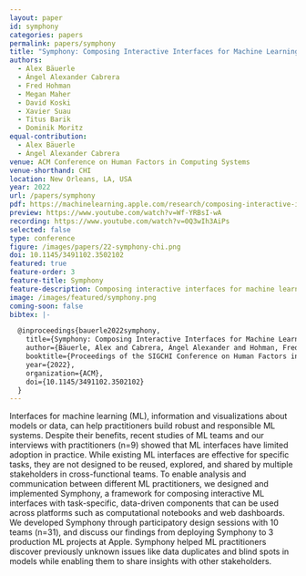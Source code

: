 ```yaml
---
layout: paper
id: symphony
categories: papers
permalink: papers/symphony
title: "Symphony: Composing Interactive Interfaces for Machine Learning"
authors: 
  - Alex Bäuerle
  - Ángel Alexander Cabrera
  - Fred Hohman
  - Megan Maher
  - David Koski
  - Xavier Suau
  - Titus Barik
  - Dominik Moritz
equal-contribution:
  - Alex Bäuerle
  - Ángel Alexander Cabrera
venue: ACM Conference on Human Factors in Computing Systems
venue-shorthand: CHI
location: New Orleans, LA, USA
year: 2022
url: /papers/symphony
pdf: https://machinelearning.apple.com/research/composing-interactive-interfaces
preview: https://www.youtube.com/watch?v=Wf-YRBsI-wA
recording: https://www.youtube.com/watch?v=0Q3wIh3AiPs
selected: false
type: conference
figure: /images/papers/22-symphony-chi.png
doi: 10.1145/3491102.3502102
featured: true
feature-order: 3
feature-title: Symphony
feature-description: Composing interactive interfaces for machine learning
image: /images/featured/symphony.png
coming-soon: false
bibtex: |-

  @inproceedings{bauerle2022symphony,
    title={Symphony: Composing Interactive Interfaces for Machine Learning},
    author={Bäuerle, Alex and Cabrera, Ángel Alexander and Hohman, Fred and Maher, Megan and Koski, David and Suau, Xavier and Barik, Titus and Moritz, Dominik},
    booktitle={Proceedings of the SIGCHI Conference on Human Factors in Computing Systems},
    year={2022},
    organization={ACM},
    doi={10.1145/3491102.3502102}
  }
---
```

    
Interfaces for machine learning (ML), information and visualizations about models or data, can help practitioners build robust and responsible ML systems.
Despite their benefits, recent studies of ML teams and our interviews with practitioners (n=9) showed that ML interfaces have limited adoption in practice.
While existing ML interfaces are effective for specific tasks, they are not designed to be reused, explored, and shared by multiple stakeholders in cross-functional teams.
To enable analysis and communication between different ML practitioners, we designed and implemented Symphony, a framework for composing interactive ML interfaces with task-specific, data-driven components that can be used across platforms such as computational notebooks and web dashboards.
We developed Symphony through participatory design sessions with 10 teams (n=31), and discuss our findings from deploying Symphony to 3 production ML projects at Apple.
Symphony helped ML practitioners discover previously unknown issues like data duplicates and blind spots in models while enabling them to share insights with other stakeholders.
